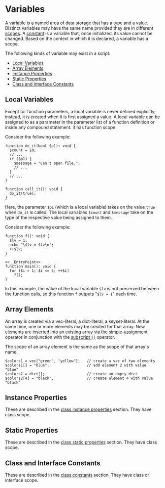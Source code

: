 # Variables

A variable is a named area of data storage that has a type and a value.  Distinct variables may have the same name provided
they are in different [scopes](/docs/hack/source-code-fundamentals/scope).  A [constant](/docs/hack/source-code-fundamentals/constants) is a variable that, once initialized, its value cannot
be changed.   Based on the context in which it is declared, a variable has a scope.

The following kinds of variable may exist in a script:
- [Local Variables](#local-variables)
- [Array Elements](#array-elements)
- [Instance Properties](#instance-properties)
- [Static Properties](#static-properties)
- [Class and Interface Constants](#class-and-interface-constants)

## Local Variables

Except for function parameters, a local variable is never defined explicitly; instead, it is created when it is first
assigned a value. A local variable can be assigned to as a parameter in the parameter list of a function definition or
inside any compound statement. It has function scope.

Consider the following example:

```hack
function do_it(bool $p1): void {
  $count = 10;
  // ...
  if ($p1) {
    $message = "Can't open file.";
    // ...
  }
  // ...
}

function call_it(): void {
  do_it(true);
}
```

Here, the parameter `$p1` (which is a local variable) takes on the value `true` when `do_it` is called. The local
variables `$count` and `$message` take on the type of the respective value being assigned to them.

Consider the following example:

```hack
function f(): void {
  $lv = 1;
  echo "\$lv = $lv\n";
  ++$lv;
}

<<__EntryPoint>>
function main(): void {
  for ($i = 1; $i <= 3; ++$i)
    f();
}
```

In this example, the value of the local variable `$lv` is not preserved between
the function calls, so this function `f` outputs "`$lv = 1`" each time.

## Array Elements

An array is created via a vec-literal, a dict-literal, a
keyset-literal. At the same time, one or more elements may be created
for that array. New elements are inserted into an existing array via
the [simple-assignment](/docs/hack/expressions-and-operators/assignment)
operator in conjunction with the [subscript
`[]`](/docs/hack/expressions-and-operators/subscript) operator.

The scope of an array element is the same as the scope of that array's name.

```hack
$colors1 = vec["green", "yellow"];   // create a vec of two elements
$colors1[] = "blue";                 // add element 2 with value "blue"
$colors2 = dict[];                   // create an empty dict
$colors2[4] = "black";               // create element 4 with value "black"
```

## Instance Properties

These are described in the [class instance properties](/docs/hack/classes/properties) section. They have class scope.

## Static Properties

These are described in the [class static properties](/docs/hack/classes/properties) section. They have class scope.

## Class and Interface Constants

These are described in the [class constants](/docs/hack/classes/constants) section. They have class or interface scope.
